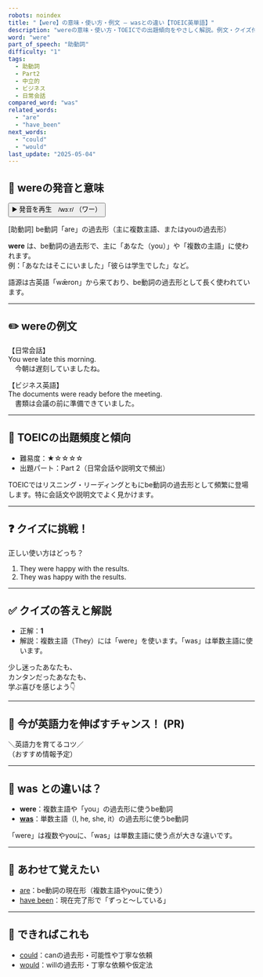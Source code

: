 ```yaml
---
robots: noindex
title: "【were】の意味・使い方・例文 ― wasとの違い【TOEIC英単語】"
description: "wereの意味・使い方・TOEICでの出題傾向をやさしく解説。例文・クイズ付きでwasとの違いもわかりやすく学べます。"
word: "were"
part_of_speech: "助動詞"
difficulty: "1"
tags:
  - 助動詞
  - Part2
  - 中立的
  - ビジネス
  - 日常会話
compared_word: "was"
related_words:
  - "are"
  - "have_been"
next_words:
  - "could"
  - "would"
last_update: "2025-05-04"
---
```


## 🔰 wereの発音と意味

<button class="play-audio" onclick="playTTS('were')">
  <span class="play-audio-main">
    ▶️ 発音を再生　/wɜːr/
  </span>
  <span class="play-audio-sub">
    （ワー）
  </span>
</button>

[助動詞] be動詞「are」の過去形（主に複数主語、またはyouの過去形）

**were** は、be動詞の過去形で、主に「あなた（you）」や「複数の主語」に使われます。  
例：「あなたはそこにいました」「彼らは学生でした」など。

語源は古英語「wǣron」から来ており、be動詞の過去形として長く使われています。

---

## ✏️ wereの例文

【日常会話】  
You were late this morning.  
　今朝は遅刻していましたね。

【ビジネス英語】  
The documents were ready before the meeting.  
　書類は会議の前に準備できていました。

---

## 🎯 TOEICの出題頻度と傾向

- 難易度：★☆☆☆☆
- 出題パート：Part 2（日常会話や説明文で頻出）

TOEICではリスニング・リーディングともにbe動詞の過去形として頻繁に登場します。特に会話文や説明文でよく見かけます。

---

## ❓ クイズに挑戦！

正しい使い方はどっち？

1. They were happy with the results.  
2. They was happy with the results.

---

## ✅ クイズの答えと解説

- 正解：**1**
- 解説：複数主語（They）には「were」を使います。「was」は単数主語に使います。

少し迷ったあなたも、  
カンタンだったあなたも、  
学ぶ喜びを感じよう👇️

---

## 🚀 今が英語力を伸ばすチャンス！ (PR)

<div class="info-center">
＼英語力を育てるコツ／<br>  
（おすすめ情報予定）
</div>

---

## 🤔  was との違いは？

- **were**：複数主語や「you」の過去形に使うbe動詞
- **[was](/word/was/)**：単数主語（I, he, she, it）の過去形に使うbe動詞

「were」は複数やyouに、「was」は単数主語に使う点が大きな違いです。

---

## 🧩 あわせて覚えたい

- [are](/word/are/)：be動詞の現在形（複数主語やyouに使う）
- [have been](/word/have_been/)：現在完了形で「ずっと～している」

---

## 📖 できればこれも

- [could](/word/could/)：canの過去形・可能性や丁寧な依頼
- [would](/word/would/)：willの過去形・丁寧な依頼や仮定法

<!-- cvid: aid32_bid04 -->
